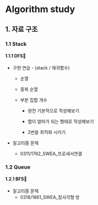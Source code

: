 # Algorithm study

## 1. 자료 구조

### 1.1 Stack

#### 1.1.1 DFS📌

- 구현 연습 - (stack / 재귀함수)

  - 순열

  - 중복 순열

  - 부분 집합 개수

    - 완전 기본적으로 작성해보기

    - 합이 얼마가 되는 형태로 작성해보기

    - 2번을 최적화 시키기

      

- 알고리즘 문제

  - 0311/1762_SWEA_프로세서연결



### 1.2 Queue

#### 1.2.1 BFS📌

- 알고리즘 문제
  - 0318/1861_SWEA_정사각형 방
